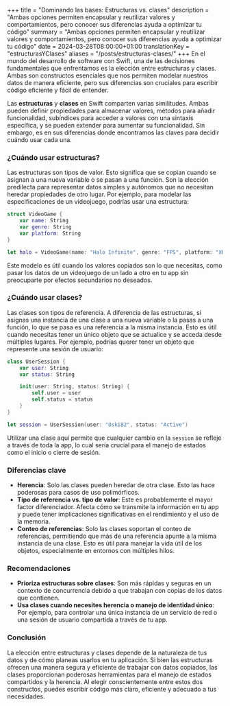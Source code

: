 +++
title = "Dominando las bases: Estructuras vs. clases"
description = "Ambas opciones permiten encapsular y reutilizar valores y comportamientos, pero conocer sus diferencias ayuda a optimizar tu código"
summary = "Ambas opciones permiten encapsular y reutilizar valores y comportamientos, pero conocer sus diferencias ayuda a optimizar tu código"
date = 2024-03-28T08:00:00+01:00
translationKey = "estructurasYClases"
aliases = "/posts/estructuras-clases/"
+++
En el mundo del desarrollo de software con Swift, una de las decisiones fundamentales que enfrentamos es la elección entre estructuras y clases. Ambas son constructos esenciales que nos permiten modelar nuestros datos de manera eficiente, pero sus diferencias son cruciales para escribir código eficiente y fácil de entender.

Las **estructuras** y **clases** en Swift comparten varias similitudes. Ambas pueden definir propiedades para almacenar valores, métodos para añadir funcionalidad, subíndices para acceder a valores con una sintaxis específica, y se pueden extender para aumentar su funcionalidad. Sin embargo, es en sus diferencias donde encontramos las claves para decidir cuándo usar cada una.

### ¿Cuándo usar estructuras?

Las estructuras son tipos de valor. Esto significa que se copian cuando se asignan a una nueva variable o se pasan a una función. Son la elección predilecta para representar datos simples y autónomos que no necesitan heredar propiedades de otro lugar. Por ejemplo, para modelar las especificaciones de un videojuego, podrías usar una estructura:

```swift
struct VideoGame {
    var name: String
    var genre: String
    var platform: String
}

let halo = VideoGame(name: "Halo Infinite", genre: "FPS", platform: "Xbox")
```

Este modelo es útil cuando los valores copiados son lo que necesitas, como pasar los datos de un videojuego de un lado a otro en tu app sin preocuparte por efectos secundarios no deseados.

### ¿Cuándo usar clases?

Las clases son tipos de referencia. A diferencia de las estructuras, si asignas una instancia de una clase a una nueva variable o la pasas a una función, lo que se pasa es una referencia a la misma instancia. Esto es útil cuando necesitas tener un único objeto que se actualice y se acceda desde múltiples lugares. Por ejemplo, podrías querer tener un objeto que represente una sesión de usuario:

```swift
class UserSession {
    var user: String
    var status: String

    init(user: String, status: String) {
        self.user = user
        self.status = status
    }
}

let session = UserSession(user: "Oski82", status: "Active")
```

Utilizar una clase aquí permite que cualquier cambio en la `session` se refleje a través de toda la app, lo cual sería crucial para el manejo de estados como el inicio o cierre de sesión.

### Diferencias clave

- **Herencia**: Solo las clases pueden heredar de otra clase. Esto las hace poderosas para casos de uso polimórficos.
- **Tipo de referencia vs. tipo de valor**: Este es probablemente el mayor factor diferenciador. Afecta cómo se transmite la información en tu app y puede tener implicaciones significativas en el rendimiento y el uso de la memoria.
- **Conteo de referencias**: Solo las clases soportan el conteo de referencias, permitiendo que más de una referencia apunte a la misma instancia de una clase. Esto es útil para manejar la vida útil de los objetos, especialmente en entornos con múltiples hilos.

### Recomendaciones

- **Prioriza estructuras sobre clases**: Son más rápidas y seguras en un contexto de concurrencia debido a que trabajan con copias de los datos que contienen.
- **Usa clases cuando necesites herencia o manejo de identidad único**: Por ejemplo, para controlar una única instancia de un servicio de red o una sesión de usuario compartida a través de tu app.

### Conclusión

La elección entre estructuras y clases depende de la naturaleza de tus datos y de cómo planeas usarlos en tu aplicación. Si bien las estructuras ofrecen una manera segura y eficiente de trabajar con datos copiados, las clases proporcionan poderosas herramientas para el manejo de estados compartidos y la herencia. Al elegir conscientemente entre estos dos constructos, puedes escribir código más claro, eficiente y adecuado a tus necesidades.